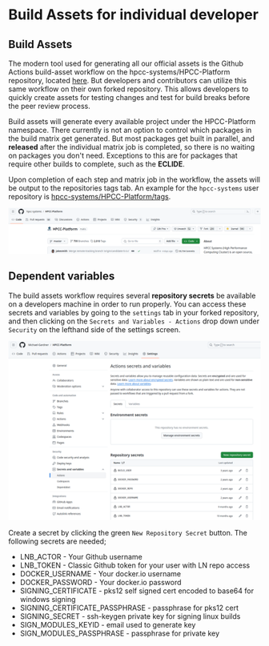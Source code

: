 # Build Assets for individual developer

## Build Assets
The modern tool used for generating all our official assets is the Github Actions build-asset workflow on the hpcc-systems/HPCC-Platform repository, located [here](https://github.com/hpcc-systems/HPCC-Platform/actions/workflows/build-assets.yml).  But developers and contributors can utilize this same workflow on their own forked repository. This allows developers to quickly create assets for testing changes and test for build breaks before the peer review process.

Build assets will generate every available project under the HPCC-Platform namespace. There currently is not an option to control which packages in the build matrix get generated.  But most packages get built in parallel, and __released__ after the individual matrix job is completed, so there is no waiting on packages you don't need. Exceptions to this are for packages that require other builds to complete, such as the __ECLIDE__.

Upon completion of each step and matrix job in the workflow, the assets will be output to the repositories tags tab.  An example for the `hpcc-systems` user repository is [hpcc-systems/HPCC-Platform/tags](https://github.com/hpcc-systems/HPCC-Platform/tags).

![Tag tab screenshot](/devdoc/.assets/images/repository-tag-tab.png)

## Dependent variables
The build assets workflow requires several __repository secrets__ be available on a developers machine in order to run properly.  You can access these secrets and variables by going to the `settings` tab in your forked repository, and then clicking on the `Secrets and Variables - Actions` drop down under `Security` on the lefthand side of the settings screen.

![Actions secrets and variables](/devdoc/.assets/images/actions-secrets-and-variables.png)

Create a secret by clicking the green `New Repository Secret` button.  The following secrets are needed;

* LNB_ACTOR - Your Github username
* LNB_TOKEN - Classic Github token for your user with LN repo access
* DOCKER_USERNAME - Your docker.io username
* DOCKER_PASSWORD - Your docker.io password
* SIGNING_CERTIFICATE - pks12 self signed cert encoded to base64 for windows signing
* SIGNING_CERTIFICATE_PASSPHRASE - passphrase for pks12 cert
* SIGNING_SECRET - ssh-keygen private key for signing linux builds
* SIGN_MODULES_KEYID - email used to generate key
* SIGN_MODULES_PASSPHRASE - passphrase for private key